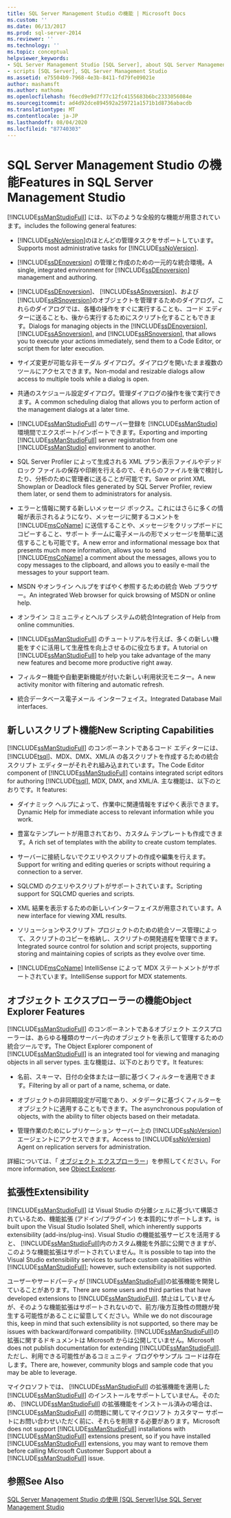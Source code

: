 ```yaml
---
title: SQL Server Management Studio の機能 | Microsoft Docs
ms.custom: ''
ms.date: 06/13/2017
ms.prod: sql-server-2014
ms.reviewer: ''
ms.technology: ''
ms.topic: conceptual
helpviewer_keywords:
- SQL Server Management Studio [SQL Server], about SQL Server Management Studio
- scripts [SQL Server], SQL Server Management Studio
ms.assetid: e75504b9-7968-4e3b-8411-fd79fe09021e
author: mashamsft
ms.author: mathoma
ms.openlocfilehash: f6ecd9e9d7f77c12fc4155683b6bc2333056084e
ms.sourcegitcommit: ad4d92dce894592a259721a1571b1d8736abacdb
ms.translationtype: MT
ms.contentlocale: ja-JP
ms.lasthandoff: 08/04/2020
ms.locfileid: "87740303"
---
```

# <a name="features-in-sql-server-management-studio"></a><span data-ttu-id="3e01d-102">SQL Server Management Studio の機能</span><span class="sxs-lookup"><span data-stu-id="3e01d-102">Features in SQL Server Management Studio</span></span>
  [!INCLUDE[ssManStudioFull](../includes/ssmanstudiofull-md.md)] <span data-ttu-id="3e01d-103">には、以下のような全般的な機能が用意されています。</span><span class="sxs-lookup"><span data-stu-id="3e01d-103">includes the following general features:</span></span>  
  
-   <span data-ttu-id="3e01d-104">[!INCLUDE[ssNoVersion](../includes/ssnoversion-md.md)]のほとんどの管理タスクをサポートしています。</span><span class="sxs-lookup"><span data-stu-id="3e01d-104">Supports most administrative tasks for [!INCLUDE[ssNoVersion](../includes/ssnoversion-md.md)].</span></span>  
  
-   <span data-ttu-id="3e01d-105">[!INCLUDE[ssDEnoversion](../includes/ssdenoversion-md.md)] の管理と作成のための一元的な統合環境。</span><span class="sxs-lookup"><span data-stu-id="3e01d-105">A single, integrated environment for [!INCLUDE[ssDEnoversion](../includes/ssdenoversion-md.md)] management and authoring.</span></span>  
  
-   <span data-ttu-id="3e01d-106">[!INCLUDE[ssDEnoversion](../includes/ssdenoversion-md.md)]、 [!INCLUDE[ssASnoversion](../includes/ssasnoversion-md.md)]、および [!INCLUDE[ssRSnoversion](../includes/ssrsnoversion-md.md)]のオブジェクトを管理するためのダイアログ。これらのダイアログでは、各種の操作をすぐに実行することも、コード エディターに送ることも、後から実行するためにスクリプト化することもできます。</span><span class="sxs-lookup"><span data-stu-id="3e01d-106">Dialogs for managing objects in the [!INCLUDE[ssDEnoversion](../includes/ssdenoversion-md.md)], [!INCLUDE[ssASnoversion](../includes/ssasnoversion-md.md)], and [!INCLUDE[ssRSnoversion](../includes/ssrsnoversion-md.md)], that allows you to execute your actions immediately, send them to a Code Editor, or script them for later execution.</span></span>  
  
-   <span data-ttu-id="3e01d-107">サイズ変更が可能な非モーダル ダイアログ。ダイアログを開いたまま複数のツールにアクセスできます。</span><span class="sxs-lookup"><span data-stu-id="3e01d-107">Non-modal and resizable dialogs allow access to multiple tools while a dialog is open.</span></span>  
  
-   <span data-ttu-id="3e01d-108">共通のスケジュール設定ダイアログ。管理ダイアログの操作を後で実行できます。</span><span class="sxs-lookup"><span data-stu-id="3e01d-108">A common scheduling dialog that allows you to perform action of the management dialogs at a later time.</span></span>  
  
-   <span data-ttu-id="3e01d-109">[!INCLUDE[ssManStudioFull](../includes/ssmanstudiofull-md.md)] のサーバー登録を [!INCLUDE[ssManStudio](../includes/ssmanstudio-md.md)] 環境間でエクスポート/インポートできます。</span><span class="sxs-lookup"><span data-stu-id="3e01d-109">Exporting and importing [!INCLUDE[ssManStudioFull](../includes/ssmanstudiofull-md.md)] server registration from one [!INCLUDE[ssManStudio](../includes/ssmanstudio-md.md)] environment to another.</span></span>  
  
-   <span data-ttu-id="3e01d-110">SQL Server Profiler によって生成される XML プラン表示ファイルやデッドロック ファイルの保存や印刷を行えるので、それらのファイルを後で検討したり、分析のために管理者に送ることが可能です。</span><span class="sxs-lookup"><span data-stu-id="3e01d-110">Save or print XML Showplan or Deadlock files generated by SQL Server Profiler, review them later, or send them to administrators for analysis.</span></span>  
  
-   <span data-ttu-id="3e01d-111">エラーと情報に関する新しいメッセージ ボックス。これにはさらに多くの情報が表示されるようになり、メッセージに関するコメントを [!INCLUDE[msCoName](../includes/msconame-md.md)] に送信することや、メッセージをクリップボードにコピーすること、サポート チームに電子メールの形でメッセージを簡単に送信することも可能です。</span><span class="sxs-lookup"><span data-stu-id="3e01d-111">A new error and informational message box that presents much more information, allows you to send [!INCLUDE[msCoName](../includes/msconame-md.md)] a comment about the messages, allows you to copy messages to the clipboard, and allows you to easily e-mail the messages to your support team.</span></span>  
  
-   <span data-ttu-id="3e01d-112">MSDN やオンライン ヘルプをすばやく参照するための統合 Web ブラウザー。</span><span class="sxs-lookup"><span data-stu-id="3e01d-112">An integrated Web browser for quick browsing of MSDN or online help.</span></span>  
  
-   <span data-ttu-id="3e01d-113">オンライン コミュニティとヘルプ システムの統合</span><span class="sxs-lookup"><span data-stu-id="3e01d-113">Integration of Help from online communities.</span></span>  
  
-   <span data-ttu-id="3e01d-114">[!INCLUDE[ssManStudioFull](../includes/ssmanstudiofull-md.md)] のチュートリアルを行えば、多くの新しい機能をすぐに活用して生産性を向上させるのに役立ちます。</span><span class="sxs-lookup"><span data-stu-id="3e01d-114">A tutorial on [!INCLUDE[ssManStudioFull](../includes/ssmanstudiofull-md.md)] to help you take advantage of the many new features and become more productive right away.</span></span>  
  
-   <span data-ttu-id="3e01d-115">フィルター機能や自動更新機能が付いた新しい利用状況モニター。</span><span class="sxs-lookup"><span data-stu-id="3e01d-115">A new activity monitor with filtering and automatic refresh.</span></span>  
  
-   <span data-ttu-id="3e01d-116">統合データベース電子メール インターフェイス。</span><span class="sxs-lookup"><span data-stu-id="3e01d-116">Integrated Database Mail interfaces.</span></span>  
  
## <a name="new-scripting-capabilities"></a><span data-ttu-id="3e01d-117">新しいスクリプト機能</span><span class="sxs-lookup"><span data-stu-id="3e01d-117">New Scripting Capabilities</span></span>  
 <span data-ttu-id="3e01d-118">[!INCLUDE[ssManStudioFull](../includes/ssmanstudiofull-md.md)] のコンポーネントであるコード エディターには、 [!INCLUDE[tsql](../includes/tsql-md.md)]、MDX、DMX、XML/A の各スクリプトを作成するための統合スクリプト エディターがそれぞれ組み込まれています。</span><span class="sxs-lookup"><span data-stu-id="3e01d-118">The Code Editor component of [!INCLUDE[ssManStudioFull](../includes/ssmanstudiofull-md.md)] contains integrated script editors for authoring [!INCLUDE[tsql](../includes/tsql-md.md)], MDX, DMX, and XML/A.</span></span> <span data-ttu-id="3e01d-119">主な機能は、以下のとおりです。</span><span class="sxs-lookup"><span data-stu-id="3e01d-119">It features:</span></span>  
  
-   <span data-ttu-id="3e01d-120">ダイナミック ヘルプによって、作業中に関連情報をすばやく表示できます。</span><span class="sxs-lookup"><span data-stu-id="3e01d-120">Dynamic Help for immediate access to relevant information while you work.</span></span>  
  
-   <span data-ttu-id="3e01d-121">豊富なテンプレートが用意されており、カスタム テンプレートも作成できます。</span><span class="sxs-lookup"><span data-stu-id="3e01d-121">A rich set of templates with the ability to create custom templates.</span></span>  
  
-   <span data-ttu-id="3e01d-122">サーバーに接続しないでクエリやスクリプトの作成や編集を行えます。</span><span class="sxs-lookup"><span data-stu-id="3e01d-122">Support for writing and editing queries or scripts without requiring a connection to a server.</span></span>  
  
-   <span data-ttu-id="3e01d-123">SQLCMD のクエリやスクリプトがサポートされています。</span><span class="sxs-lookup"><span data-stu-id="3e01d-123">Scripting support for SQLCMD queries and scripts.</span></span>  
  
-   <span data-ttu-id="3e01d-124">XML 結果を表示するための新しいインターフェイスが用意されています。</span><span class="sxs-lookup"><span data-stu-id="3e01d-124">A new interface for viewing XML results.</span></span>  
  
-   <span data-ttu-id="3e01d-125">ソリューションやスクリプト プロジェクトのための統合ソース管理によって、スクリプトのコピーを格納し、スクリプトの開発過程を管理できます。</span><span class="sxs-lookup"><span data-stu-id="3e01d-125">Integrated source control for solution and script projects, supporting storing and maintaining copies of scripts as they evolve over time.</span></span>  
  
-   [!INCLUDE[msCoName](../includes/msconame-md.md)] <span data-ttu-id="3e01d-126">IntelliSense によって MDX ステートメントがサポートされています。</span><span class="sxs-lookup"><span data-stu-id="3e01d-126">IntelliSense support for MDX statements.</span></span>  
  
## <a name="object-explorer-features"></a><span data-ttu-id="3e01d-127">オブジェクト エクスプローラーの機能</span><span class="sxs-lookup"><span data-stu-id="3e01d-127">Object Explorer Features</span></span>  
 <span data-ttu-id="3e01d-128">[!INCLUDE[ssManStudioFull](../includes/ssmanstudiofull-md.md)] のコンポーネントであるオブジェクト エクスプローラーは、あらゆる種類のサーバー内のオブジェクトを表示して管理するための統合ツールです。</span><span class="sxs-lookup"><span data-stu-id="3e01d-128">The Object Explorer component of [!INCLUDE[ssManStudioFull](../includes/ssmanstudiofull-md.md)] is an integrated tool for viewing and managing objects in all server types.</span></span> <span data-ttu-id="3e01d-129">主な機能は、以下のとおりです。</span><span class="sxs-lookup"><span data-stu-id="3e01d-129">It features:</span></span>  
  
-   <span data-ttu-id="3e01d-130">名前、スキーマ、日付の全体または一部に基づくフィルターを適用できます。</span><span class="sxs-lookup"><span data-stu-id="3e01d-130">Filtering by all or part of a name, schema, or date.</span></span>  
  
-   <span data-ttu-id="3e01d-131">オブジェクトの非同期設定が可能であり、メタデータに基づくフィルターをオブジェクトに適用することもできます。</span><span class="sxs-lookup"><span data-stu-id="3e01d-131">The asynchronous population of objects, with the ability to filter objects based on their metadata.</span></span>  
  
-   <span data-ttu-id="3e01d-132">管理作業のためにレプリケーション サーバー上の [!INCLUDE[ssNoVersion](../includes/ssnoversion-md.md)] エージェントにアクセスできます。</span><span class="sxs-lookup"><span data-stu-id="3e01d-132">Access to [!INCLUDE[ssNoVersion](../includes/ssnoversion-md.md)] Agent on replication servers for administration.</span></span>  
  
 <span data-ttu-id="3e01d-133">詳細については、「 [オブジェクト エクスプローラー](../ssms/object/object-explorer.md)」を参照してください。</span><span class="sxs-lookup"><span data-stu-id="3e01d-133">For more information, see [Object Explorer](../ssms/object/object-explorer.md).</span></span>  
  
## <a name="extensibility"></a><span data-ttu-id="3e01d-134">拡張性</span><span class="sxs-lookup"><span data-stu-id="3e01d-134">Extensibility</span></span>  
 [!INCLUDE[ssManStudioFull](../includes/ssmanstudiofull-md.md)] <span data-ttu-id="3e01d-135">は Visual Studio の分離シェルに基づいて構築されているため、機能拡張 (アドイン/プラグイン) を本質的にサポートします。</span><span class="sxs-lookup"><span data-stu-id="3e01d-135">is built upon the Visual Studio Isolated Shell, which inherently supports extensibility (add-ins/plug-ins).</span></span> <span data-ttu-id="3e01d-136">Visual Studio の機能拡張サービスを活用すると、 [!INCLUDE[ssManStudioFull](../includes/ssmanstudiofull-md.md)]内のカスタム機能を外部に公開できますが、このような機能拡張はサポートされていません。</span><span class="sxs-lookup"><span data-stu-id="3e01d-136">It is possible to tap into the Visual Studio extensibility services to surface custom capabilities within [!INCLUDE[ssManStudioFull](../includes/ssmanstudiofull-md.md)]; however, such extensibility is not supported.</span></span>  
  
 <span data-ttu-id="3e01d-137">ユーザーやサードパーティが [!INCLUDE[ssManStudioFull](../includes/ssmanstudiofull-md.md)]の拡張機能を開発していることがあります。</span><span class="sxs-lookup"><span data-stu-id="3e01d-137">There are some users and third parties that have developed extensions to [!INCLUDE[ssManStudioFull](../includes/ssmanstudiofull-md.md)].</span></span> <span data-ttu-id="3e01d-138">禁止はしていませんが、そのような機能拡張はサポートされないので、前方/後方互換性の問題が発生する可能性があることに留意してください。</span><span class="sxs-lookup"><span data-stu-id="3e01d-138">While we do not discourage this, keep in mind that such extensibility is not supported, so there may be issues with backward/forward compatibility.</span></span> <span data-ttu-id="3e01d-139">[!INCLUDE[ssManStudioFull](../includes/ssmanstudiofull-md.md)]の拡張に関するドキュメントは Microsoft からは公開していません。</span><span class="sxs-lookup"><span data-stu-id="3e01d-139">Microsoft does not publish documentation for extending [!INCLUDE[ssManStudioFull](../includes/ssmanstudiofull-md.md)].</span></span> <span data-ttu-id="3e01d-140">ただし、利用できる可能性があるコミュニティ ブログやサンプル コードは存在します。</span><span class="sxs-lookup"><span data-stu-id="3e01d-140">There are, however, community blogs and sample code that you may be able to leverage.</span></span>  
  
 <span data-ttu-id="3e01d-141">マイクロソフトでは、 [!INCLUDE[ssManStudioFull](../includes/ssmanstudiofull-md.md)] の拡張機能を適用した [!INCLUDE[ssManStudioFull](../includes/ssmanstudiofull-md.md)] のインストールをサポートしていません。そのため、 [!INCLUDE[ssManStudioFull](../includes/ssmanstudiofull-md.md)] の拡張機能をインストール済みの場合は、 [!INCLUDE[ssManStudioFull](../includes/ssmanstudiofull-md.md)] の問題に関してマイクロソフト カスタマー サポートにお問い合わせいただく前に、それらを削除する必要があります。</span><span class="sxs-lookup"><span data-stu-id="3e01d-141">Microsoft does not support [!INCLUDE[ssManStudioFull](../includes/ssmanstudiofull-md.md)] installations with [!INCLUDE[ssManStudioFull](../includes/ssmanstudiofull-md.md)] extensions present, so if you have installed [!INCLUDE[ssManStudioFull](../includes/ssmanstudiofull-md.md)] extensions, you may want to remove them before calling Microsoft Customer Support about a [!INCLUDE[ssManStudioFull](../includes/ssmanstudiofull-md.md)] issue.</span></span>  
  
## <a name="see-also"></a><span data-ttu-id="3e01d-142">参照</span><span class="sxs-lookup"><span data-stu-id="3e01d-142">See Also</span></span>  
 <span data-ttu-id="3e01d-143">[SQL Server Management Studio の使用 [SQL Server]](../database-engine/use-sql-server-management-studio.md)</span><span class="sxs-lookup"><span data-stu-id="3e01d-143">[Use SQL Server Management Studio](../database-engine/use-sql-server-management-studio.md)</span></span>  
  
  
